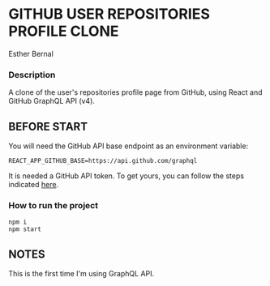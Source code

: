 # GITHUB USER REPOSITORIES PROFILE CLONE

Esther Bernal

### Description

A clone of the user's repositories profile page from GitHub, using React and GitHub GraphQL API (v4).

## BEFORE START

You will need the GitHub API base endpoint as an environment variable:

    REACT_APP_GITHUB_BASE=https://api.github.com/graphql

It is needed a GitHub API token. To get yours, you can follow the steps indicated [here](https://docs.github.com/es/enterprise/2.19/user/github/authenticating-to-github/creating-a-personal-access-token).

### How to run the project

    npm i
    npm start

## NOTES

This is the first time I'm using GraphQL API.
